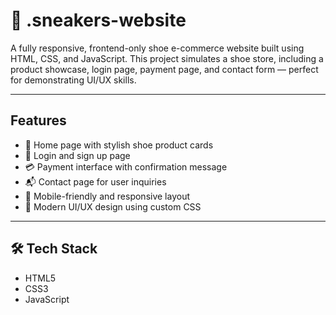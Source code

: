 # 👟 .sneakers-website

A fully responsive, frontend-only shoe e-commerce website built using HTML, CSS, and JavaScript. This project simulates a shoe store, including a product showcase, login page, payment page, and contact form — perfect for demonstrating UI/UX skills.

---

## Features

- 👟 Home page with stylish shoe product cards
- 👤 Login and sign up page
- 💳 Payment interface with confirmation message
- 📬 Contact page for user inquiries
- 📱 Mobile-friendly and responsive layout
- 🎨 Modern UI/UX design using custom CSS

---

## 🛠️ Tech Stack

- HTML5
- CSS3
- JavaScript
